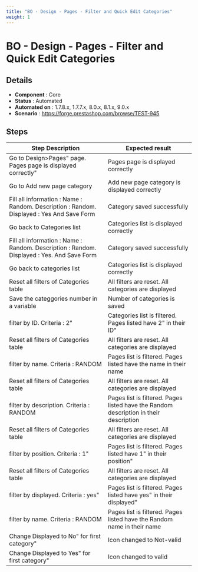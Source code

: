 ```yaml
---
title: "BO - Design - Pages - Filter and Quick Edit Categories"
weight: 1
---
```


# BO - Design - Pages - Filter and Quick Edit Categories
## Details
* **Component** : Core
* **Status** : Automated
* **Automated on** : 1.7.8.x, 1.7.7.x, 8.0.x, 8.1.x, 9.0.x
* **Scenario** : https://forge.prestashop.com/browse/TEST-945

## Steps
| Step Description | Expected result |
| ----- | ----- |
| Go to Design>Pages" page. Pages page is displayed correctly" | Pages page is displayed correctly |
| Go to Add new page category | Add new page category is displayed correctly |
| Fill all information : Name : Random. Description : Random. Displayed : Yes And Save Form | Category saved successfully |
| Go back to Categories list | Categories list is displayed correctly |
| Fill all information : Name : Random. Description : Random. Displayed : Yes. And Save Form | Category saved successfully |
| Go back to categories list | Categories list is displayed correctly |
| Reset all filters of Categories table | All filters are reset. All categories are displayed |
| Save the categgories number in a variable | Number of categories is saved |
| filter by ID. Criteria : 2" | Categories list is filtered. Pages listed have 2" in their ID" |
| Reset all filters of Categories table | All filters are reset. All categories are displayed |
| filter by name. Criteria : RANDOM | Pages list is filtered. Pages listed have the name in their name |
| Reset all filters of Categories table | All filters are reset. All categories are displayed |
| filter by description. Criteria : RANDOM | Pages list is filtered. Pages listed have the Random description in their description |
| Reset all filters of Categories table | All filters are reset. All categories are displayed |
| filter by position. Criteria : 1" | Pages list is filtered. Pages listed have 1" in their position" |
| Reset all filters of Categories table | All filters are reset. All categories are displayed |
| filter by displayed. Criteria : yes" | Pages list is filtered. Pages listed have yes" in their displayed" |
| filter by name. Criteria : RANDOM | Pages list is filtered. Pages listed have the Random name in their name |
| Change Displayed to No" for first category" | Icon changed to Not-valid |
| Change Displayed to Yes" for first category" | Icon changed to valid |

